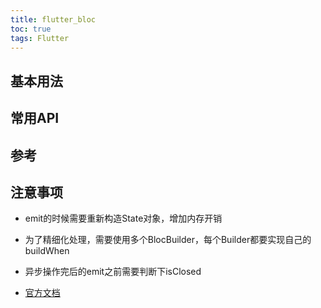 ```yaml
---
title: flutter_bloc
toc: true
tags: Flutter
---
```



## 基本用法

## 常用API

## 参考

## 注意事项

- emit的时候需要重新构造State对象，增加内存开销
- 为了精细化处理，需要使用多个BlocBuilder，每个Builder都要实现自己的buildWhen
- 异步操作完后的emit之前需要判断下isClosed

- [官方文档](https://bloclibrary.dev)

